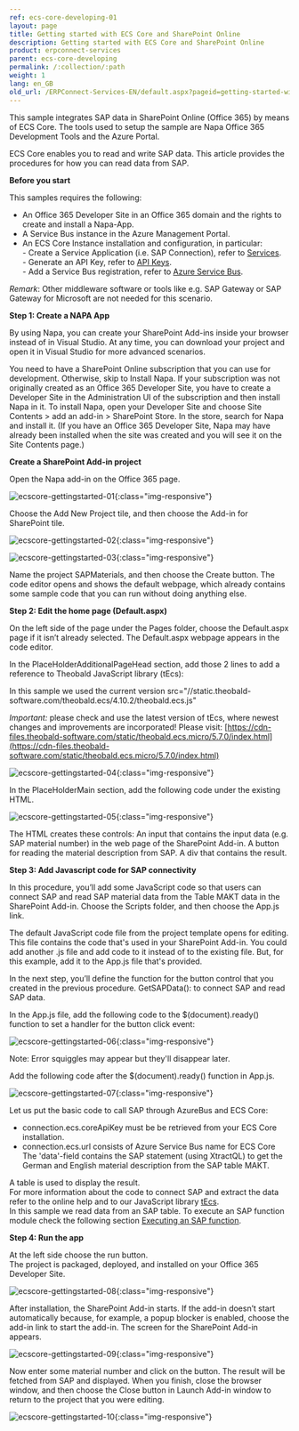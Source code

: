 ```yaml
---
ref: ecs-core-developing-01
layout: page
title: Getting started with ECS Core and SharePoint Online
description: Getting started with ECS Core and SharePoint Online
product: erpconnect-services
parent: ecs-core-developing
permalink: /:collection/:path
weight: 1
lang: en_GB
old_url: /ERPConnect-Services-EN/default.aspx?pageid=getting-started-with-ecs-core-and-sharepoint-online
---
```


This sample integrates SAP data in SharePoint Online (Office 365) by means of ECS Core. The tools used to setup the sample are Napa Office 365 Development Tools and the Azure Portal.

ECS Core enables you to read and write SAP data. This article provides the procedures for how you can read data from SAP.

**Before you start** 

This samples requires the following:

- An Office 365 Developer Site in an Office 365 domain and the rights to create and install a Napa-App.
- A Service Bus instance in the Azure Management Portal.
- An ECS Core Instance installation and configuration, in particular:  
		- Create a Service Application (i.e. SAP Connection), refer to [Services](../administration/services).<br> 
		- Generate an API Key, refer to [API Keys](../administration/settings/api-keys).<br>
		- Add a Service Bus registration, refer to [Azure Service Bus](../access-via-azure-service-bus/azure-service-bus-settings). <br>

*Remark*: Other middleware software or tools like e.g. SAP Gateway or SAP Gateway for Microsoft are not needed for this scenario. 

**Step 1: Create a NAPA App**

By using Napa, you can create your SharePoint Add-ins inside your browser instead of in Visual Studio. At any time, you can download your project and open it in Visual Studio for more advanced scenarios.

You need to have a SharePoint Online subscription that you can use for development. Otherwise, skip to Install Napa. If your subscription was not originally created as an Office 365 Developer Site, you have to create a Developer Site in the Administration UI of the subscription and then install Napa in it. 
To install Napa, open your Developer Site and choose Site Contents > add an add-in > SharePoint Store. In the store, search for Napa and install it. (If you have an Office 365 Developer Site, Napa may have already been installed when the site was created and you will see it on the Site Contents page.)

**Create a SharePoint Add-in project**

Open the Napa add-in on the Office 365 page.

![ecscore-gettingstarted-01](/img/content/ecscore-gettingstarted-01.png){:class="img-responsive"}

Choose the Add New Project tile, and then choose the Add-in for SharePoint tile.

![ecscore-gettingstarted-02](/img/content/ecscore-gettingstarted-02.png){:class="img-responsive"}

![ecscore-gettingstarted-03](/img/content/ecscore-gettingstarted-03.png){:class="img-responsive"}

Name the project SAPMaterials, and then choose the Create button.
The code editor opens and shows the default webpage, which already contains some sample code that you can run without doing anything else.

**Step 2: Edit the home page (Default.aspx)**

On the left side of the page under the Pages folder, choose the Default.aspx page if it isn’t already selected. The Default.aspx webpage appears in the code editor. 

In the PlaceHolderAdditionalPageHead section, add those 2 lines to add a reference to Theobald JavaScript library (tEcs):

In this sample we used the current version src="//static.theobald-software.com/theobald.ecs/4.10.2/theobald.ecs.js"

*Important:* please check and use the latest version of tEcs, where newest changes and improvements are incorporated! Please visit: [https://cdn-files.theobald-software.com/static/theobald.ecs.micro/5.7.0/index.html](https://cdn-files.theobald-software.com/static/theobald.ecs.micro/5.7.0/index.html)

![ecscore-gettingstarted-04](/img/content/ecscore-gettingstarted-04.png){:class="img-responsive"}

In the PlaceHolderMain section, add the following code under the existing HTML.

![ecscore-gettingstarted-05](/img/content/ecscore-gettingstarted-05.png){:class="img-responsive"}

The HTML creates these controls: 
An input that contains the input data (e.g. SAP material number) in the web page of the SharePoint Add-in.
A button for reading the material description from SAP. 
A div that contains the result. 

**Step 3: Add Javascript code for SAP connectivity**

In this procedure, you’ll add some JavaScript code so that users can connect SAP and read SAP material data from the Table MAKT data in the SharePoint Add-in.
Choose the Scripts folder, and then choose the App.js link.

The default JavaScript code file from the project template opens for editing. This file contains the code that's used in your SharePoint Add-in. You could add another .js file and add code to it instead of to the existing file. But, for this example, add it to the App.js file that's provided.

In the next step, you’ll define the function for the button control that you created in the previous procedure.
GetSAPData(): to connect SAP and read SAP data.

In the App.js file, add the following code to the $(document).ready() function to set a handler for the button click event:

![ecscore-gettingstarted-06](/img/content/ecscore-gettingstarted-06.png){:class="img-responsive"}

Note: Error squiggles may appear but they'll disappear later.

Add the following code after the $(document).ready() function in App.js.


![ecscore-gettingstarted-07](/img/content/ecscore-gettingstarted-07.png){:class="img-responsive"}

Let us put the basic code to call SAP through AzureBus and ECS Core:
- connection.ecs.coreApiKey must be be retrieved from your ECS Core installation.
- connection.ecs.url consists of Azure Service Bus name for ECS Core
The 'data'-field contains the SAP statement (using XtractQL) to get the German and English material description from the SAP table MAKT. 

A table is used to display the result. <br>
For more information about the code to connect SAP and extract the data refer to the online help and to our JavaScript library [tEcs](http://static.theobald-software.com/theobald.ecs.micro/5.4.2/).<br>
In this sample we read data from an SAP table. To execute an SAP function module check the following section [Executing an SAP function](./executing-an-sap-function). 

**Step 4: Run the app**

At the left side choose the run button.<br>
The project is packaged, deployed, and installed on your Office 365 Developer Site.

![ecscore-gettingstarted-08](/img/content/ecscore-gettingstarted-08.png){:class="img-responsive"}

After installation, the SharePoint Add-in starts. If the add-in doesn’t start automatically because, for example, a popup blocker is enabled, choose the add-in link to start the add-in.
The screen for the SharePoint Add-in appears.

![ecscore-gettingstarted-09](/img/content/ecscore-gettingstarted-09.png){:class="img-responsive"}

Now enter some material number and click on the button. 
The result will be fetched from SAP and displayed. 
When you finish, close the browser window, and then choose the Close button in Launch Add-in window to return to the project that you were editing.

![ecscore-gettingstarted-10](/img/content/ecscore-gettingstarted-10.png){:class="img-responsive"}